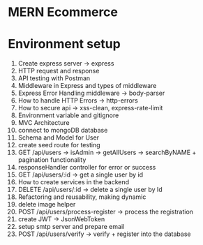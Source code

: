 # MERN Ecommerce

# Environment setup

1. Create express server -> express 
2. HTTP request and response
3. API testing with Postman
4. Middleware in Express and types of middleware
5. Express Error Handling middleware -> body-parser
6. How to handle HTTP Errors -> http-errors
7. How to secure api -> xss-clean, express-rate-limit
8. Environment variable and gitignore
9. MVC Architecture
10. connect to mongoDB database
11. Schema and Model for User
12. create seed route for testing
13. GET /api/users -> isAdmin -> getAllUsers -> searchByNAME + pagination functionality
14. responseHandler controller for error or success
15. GET /api/users/:id -> get a single user by id
16. How to create services in the backend
17. DELETE /api/users/:id -> delete a single user by Id
18. Refactoring and reusability, making dynamic
19. delete image helper 
20. POST /api/users/process-register -> process the registration
21. create JWT -> JsonWebToken
22. setup smtp server and prepare email
23. POST /api/users/verify -> verify + register into the database